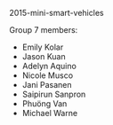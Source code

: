 2015-mini-smart-vehicles

Group 7 members:

* Emily Kolar
* Jason Kuan
* Adelyn Aquino
* Nicole Musco
* Jani Pasanen
* Saipirun Sanpron
* Phuöng Van
* Michael Warne
